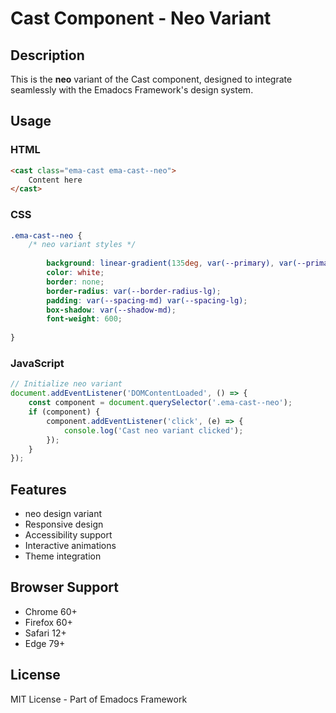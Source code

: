 # Cast Component - Neo Variant

## Description
This is the **neo** variant of the Cast component, designed to integrate seamlessly with the Emadocs Framework's design system.

## Usage

### HTML
```html
<cast class="ema-cast ema-cast--neo">
    Content here
</cast>
```

### CSS
```css
.ema-cast--neo {
    /* neo variant styles */
    
        background: linear-gradient(135deg, var(--primary), var(--primary-dark));
        color: white;
        border: none;
        border-radius: var(--border-radius-lg);
        padding: var(--spacing-md) var(--spacing-lg);
        box-shadow: var(--shadow-md);
        font-weight: 600;
    
}
```

### JavaScript
```javascript
// Initialize neo variant
document.addEventListener('DOMContentLoaded', () => {
    const component = document.querySelector('.ema-cast--neo');
    if (component) {
        component.addEventListener('click', (e) => {
            console.log('Cast neo variant clicked');
        });
    }
});
```

## Features
- neo design variant
- Responsive design
- Accessibility support
- Interactive animations
- Theme integration

## Browser Support
- Chrome 60+
- Firefox 60+
- Safari 12+
- Edge 79+

## License
MIT License - Part of Emadocs Framework
